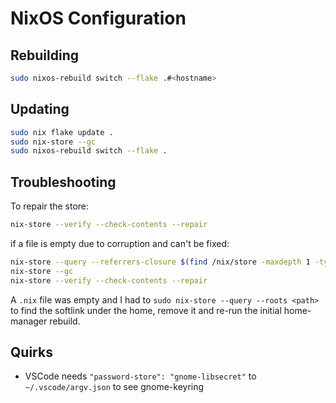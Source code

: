 # NixOS Configuration

## Rebuilding

```bash
sudo nixos-rebuild switch --flake .#<hostname>
```

## Updating

```bash
sudo nix flake update .
sudo nix-store --gc
sudo nixos-rebuild switch --flake .
```

## Troubleshooting

To repair the store:

```bash
nix-store --verify --check-contents --repair
```

if a file is empty due to corruption and can't be fixed:

```bash
nix-store --query --referrers-closure $(find /nix/store -maxdepth 1 -type f -name '*.drv' -size 0) | xargs nix-store --delete --ignore-liveness
nix-store --gc
nix-store --verify --check-contents --repair
```

A `.nix` file was empty and I had to `sudo nix-store --query --roots <path>`
to find the softlink under the home, remove it and re-run the initial home-manager
rebuild.

## Quirks

- VSCode needs `"password-store": "gnome-libsecret"` to `~/.vscode/argv.json` to see gnome-keyring
